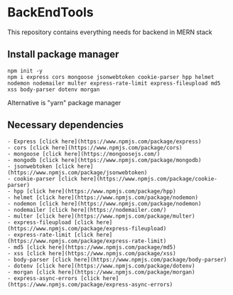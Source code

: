 # BackEndTools
This repository contains everything needs for backend in MERN stack

## Install package manager
```
npm init -y
npm i express cors mongoose jsonwebtoken cookie-parser hpp helmet nodemon nodemailer multer express-rate-limit express-fileupload md5 xss body-parser dotenv morgan
```
Alternative is "yarn" package manager

## Necessary dependencies
    - Express [click here](https://www.npmjs.com/package/express)
    - cors [click here](https://www.npmjs.com/package/cors)
    - mongoose [click here](https://mongoosejs.com/)
    - mongodb [click here](https://www.npmjs.com/package/mongodb)
    - jsonwebtoken [click here](https://www.npmjs.com/package/jsonwebtoken)
    - cookie-parser [click here](https://www.npmjs.com/package/cookie-parser)
    - hpp [click here](https://www.npmjs.com/package/hpp)
    - helmet [click here](https://www.npmjs.com/package/nodemon)
    - nodemon [click here](https://www.npmjs.com/package/nodemon)
    - nodemailer [click here](https://nodemailer.com/)
    - multer [click here](https://www.npmjs.com/package/multer)
    - express-fileupload [click here](https://www.npmjs.com/package/express-fileupload)
    - express-rate-limit [click here](https://www.npmjs.com/package/express-rate-limit)
    - md5 [click here](https://www.npmjs.com/package/md5)
    - xss [click here](https://www.npmjs.com/package/xss)
    - body-parser [click here](https://www.npmjs.com/package/body-parser)
    - dotenv [click here](https://www.npmjs.com/package/dotenv)
    - morgan [click here](https://www.npmjs.com/package/morgan)
    - express-async-errors [click here](https://www.npmjs.com/package/express-async-errors)